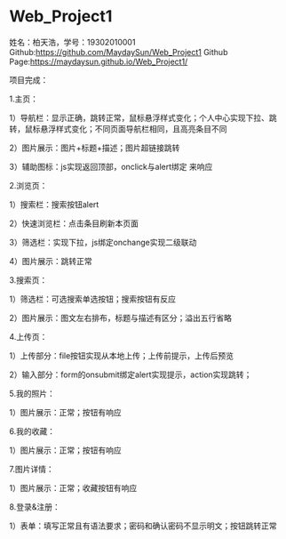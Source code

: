 # Web_Project1
姓名：柏天浩，学号：19302010001
Github:https://github.com/MaydaySun/Web_Project1
Github Page:https://maydaysun.github.io/Web_Project1/

项目完成：

1.主页：

1）导航栏：显示正确，跳转正常，鼠标悬浮样式变化；个人中心实现下拉、跳转，鼠标悬浮样式变化；不同页面导航栏相同，且高亮条目不同

2）图片展示：图片+标题+描述；图片超链接跳转

3）辅助图标：js实现返回顶部，onclick与alert绑定
来响应

2.浏览页：

1）搜索栏：搜索按钮alert

2）快速浏览栏：点击条目刷新本页面

3）筛选栏：实现下拉，js绑定onchange实现二级联动

4）图片展示：跳转正常

3.搜索页：

1）筛选栏：可选搜索单选按钮；搜索按钮有反应

2）图片展示：图文左右排布，标题与描述有区分；溢出五行省略

4.上传页：

1）上传部分：file按钮实现从本地上传；上传前提示，上传后预览

2）输入部分：form的onsubmit绑定alert实现提示，action实现跳转；

5.我的照片：

1）图片展示：正常；按钮有响应

6.我的收藏：

1）图片展示：正常；按钮有响应

7.图片详情：

1）图片展示：正常；收藏按钮有响应

8.登录&注册：

1）表单：填写正常且有语法要求；密码和确认密码不显示明文；按钮跳转正常